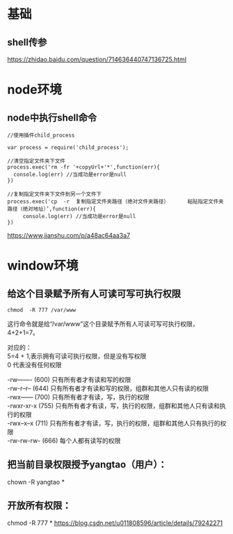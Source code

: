 # 基础
## shell传参
https://zhidao.baidu.com/question/714636440747136725.html

# node环境
## node中执行shell命令  
```
//使用插件child_process

var process = require('child_process');

//清空指定文件夹下文件
process.exec('rm -fr '+copyUrl+'*',function(err){
  console.log(err) //当成功是error是null 
})

//复制指定文件夹下文件到另一个文件下
process.exec('cp  -r  复制指定文件夹路径（绝对文件夹路径）      粘贴指定文件夹路径（绝对地址）’,function(err){
     console.log(err) //当成功是error是null
})
```
https://www.jianshu.com/p/a48ac64aa3a7  

# window环境
## 给这个目录赋予所有人可读可写可执行权限  
```  
chmod  -R 777 /var/www  
```  
这行命令就是给“/var/www”这个目录赋予所有人可读可写可执行权限，4+2+1=7。  

对应的：  
5=4 + 1,表示拥有可读可执行权限，但是没有写权限  
0 代表没有任何权限  

-rw——- (600) 只有所有者才有读和写的权限  
-rw-r–r– (644) 只有所有者才有读和写的权限，组群和其他人只有读的权限  
-rwx—— (700) 只有所有者才有读，写，执行的权限  
-rwxr-xr-x (755) 只有所有者才有读，写，执行的权限，组群和其他人只有读和执行的权限  
-rwx–x–x (711) 只有所有者才有读，写，执行的权限，组群和其他人只有执行的权限  
-rw-rw-rw- (666) 每个人都有读写的权限  

## 把当前目录权限授予yangtao（用户）：
chown -R yangtao *
## 开放所有权限：
chmod -R 777 *
https://blog.csdn.net/u011808596/article/details/79242271
